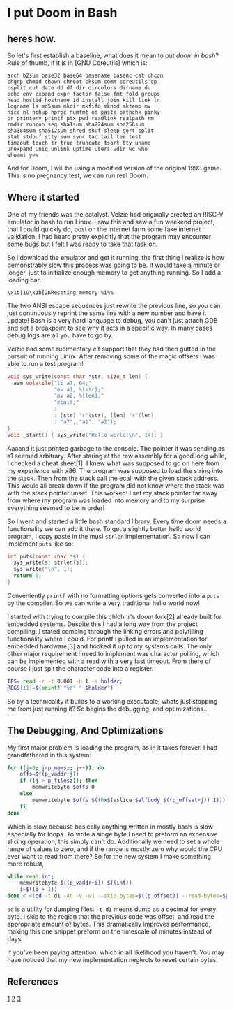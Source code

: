 # I put Doom in Bash
## heres how.

So let's first establish a baseline, what does it 
mean to put *doom in bash*? Rule of thumb, if it 
is in [GNU Coreutils] which is:
```
arch b2sum base32 base64 basename basenc cat chcon
chgrp chmod chown chroot cksum comm coreutils cp
csplit cut date dd df dir dircolors dirname du
echo env expand expr factor false fmt fold groups
head hostid hostname id install join kill link ln
logname ls md5sum mkdir mkfifo mknod mktemp mv
nice nl nohup nproc numfmt od paste pathchk pinky
pr printenv printf ptx pwd readlink realpath rm
rmdir runcon seq sha1sum sha224sum sha256sum
sha384sum sha512sum shred shuf sleep sort split
stat stdbuf stty sum sync tac tail tee test
timeout touch tr true truncate tsort tty uname
unexpand uniq unlink uptime users vdir wc who
whoami yes
```

And for Doom, I will be using a modified version 
of the original 1993 game. This is no pregnancy
test, we can run real Doom.

## Where it started

One of my friends was the catalyst. Velzie had
originally created an RISC-V emulator in bash to
run Linux. I saw this and saw a fun weekend
project, that I could quickly do, post on the
internet farm some fake internet validation. I had
heard pretty explicitly that the program may
encounter some bugs but I felt I was ready to take
that task on.

So I download the emulator and get it running, the
first thing I realize is how demonstrably slow
this process was going to be. It would take a
minute or longer, just to initialize enough memory
to get anything running. So I add a loading bar. 
```
\x1b[1G\x1b[2KReseting memory %i%%
```
The two ANSI escape sequences just rewrite the
previous line, so you can just continuously
reprint the same line with a new number and have
it update! Bash is a very hard language to debug,
you can't just attach GDB and set a breakpoint to
see why it acts in a specific way. In many cases
debug logs are all you have to go by.

Velzie had some rudimentary elf support that they
had then gutted in the pursuit of running Linux.
After removing some of the magic offsets I was
able to run a test program!
```c
void sys_write(const char *str, size_t len) {
  asm volatile("li a7, 64;"
               "mv a1, %[str];"
               "mv a2, %[len];"
               "ecall;"
               :
               : [str] "r"(str), [len] "r"(len)
               : "a7", "a1", "a2");
}
void _start() { sys_write("Hello world!\n", 14); }
```
Aaaand it just printed garbage to the console. The
pointer it was sending as a1 seemed arbitrary.
After staring at the raw assembly for a good long
while, I checked a cheat sheet[1]. I knew what was
supposed to go on here from my experience with
x86. The program was supposed to load the string
into the stack. Then from the stack call the
ecall with the given stack address. This would all
break down if the program did not know where the
stack was with the stack pointer unset. This
worked! I set my stack pointer far away from where
my program was loaded into memory and to my
surprise everything seemed to be in order!

So I went and started a little bash standard 
library. Every time doom needs a functionality we
can add it there. To get a slightly better hello
world program, I copy paste in the musl `strlen`
implementation. So now I can implement `puts` like
so:
```c
int puts(const char *s) {
  sys_write(s, strlen(s));
  sys_write("\n", 1);
  return 0;
}
```
Conveniently `printf` with no formatting options
gets converted into a `puts` by the compiler. So
we can write a very traditional hello world now!

I started with trying to compile this chlohnr's 
doom fork[2] already built for embedded systems.
Despite this I had a long way from the project
compiling. I stated combing through the linking
errors and polyfilling functionality where I
could. For printf I pulled in an implementation
for embedded hardware[3] and hooked it up to my
systems calls. The only other major requirement I
need to implement was character polling, which can
be implemented with a read with a very fast
timeout. From there of course I just spit the
character code into a register.
```bash
IFS= read -r -t 0.001 -n 1 -s holder;
REGS[11]=$(printf "%d" "'$holder")
```

So by a technicality it builds to a working
executable, whats just stopping me from just
running it? So begins the debugging, and
optimizations...

## The Debugging, And Optimizations

My first major problem is loading the program, as
in it takes forever. I had grandfathered in this
system:
```bash
for ((j=0; j<p_memsz; j++)); do
    offs=$((p_vaddr+j))
    if ((j > p_filesz)); then
        memwritebyte $offs 0
    else
        memwritebyte $offs $((0x$(eslice $elfbody $((p_offset+j)) 1)))
    fi
done
```
Which is slow because basically anything written
in mostly bash is slow especially for loops. To
write a singe byte I need to preform an expensive
slicing operation, this simply can't do.
Additionally we need to set a whole range of
values to zero, and if the range is mostly zero
why would the CPU ever want to read from there? So
for the new system I make something more robust,
```bash
while read int;
    memwritebyte $((p_vaddr+i)) $((int))
    i=$((i + 1))
done < <(od -t d1 -An -v -w1 --skip-bytes=$((p_offset)) --read-bytes=$p_filesz "$1")
```
`od` is a utility for dumping files. `-t d1` means
dump as a decimal for every byte. I skip to the
region that the previous code was offset, and read
the appropriate amount of bytes. This dramatically
improves performance, making this one snippet
preform on the timescale of minutes instead of
days. 

If you've been paying attention, which in all 
likelihood you haven't. You may have noticed that
my new implementation neglects to reset certain
bytes.

## References
[1](https://projectf.io/posts/riscv-cheat-sheet/#rv32-abi-registers)
[2](https://github.com/cnlohr/embeddedDOOM)
[3](https://github.com/mpaland/printf)
